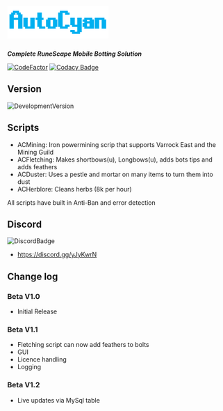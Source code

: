 # ![AutoCyanLogo](/images/logo.PNG)
_**Complete RuneScape Mobile Botting Solution**_

[![CodeFactor](https://www.codefactor.io/repository/github/jacktgriffiths/autocyan/badge/master?s=ca1e5eec458d285126b76d64e540122f8d23c3ef)](https://www.codefactor.io/repository/github/jacktgriffiths/autocyan/overview/master)
[![Codacy Badge](https://api.codacy.com/project/badge/Grade/fdfbc714ad5b4dc8817a9445bc2356d5)](https://www.codacy.com?utm_source=github.com&amp;utm_medium=referral&amp;utm_content=jacktgriffiths/AutoCyan&amp;utm_campaign=Badge_Grade)


## Version
![DevelopmentVersion](https://img.shields.io/badge/version-beta--1.1-brightgreen)

## Scripts
- ACMining: Iron powermining scrip that supports Varrock East and the Mining Guild
- ACFletching: Makes shortbows(u), Longbows(u), adds bots tips and adds feathers
- ACDuster: Uses a pestle and mortar on many items to turn them into dust
- ACHerblore: Cleans herbs (8k per hour)

All scripts have built in Anti-Ban and error detection

## Discord 
![DiscordBadge](https://img.shields.io/discord/637424645494276113)
- https://discord.gg/yJyKwrN

## Change log
### Beta V1.0
 - Initial Release
### Beta V1.1
- Fletching script can now add feathers to bolts
- GUI
- Licence handling
- Logging

### Beta V1.2
- Live updates via MySql table
